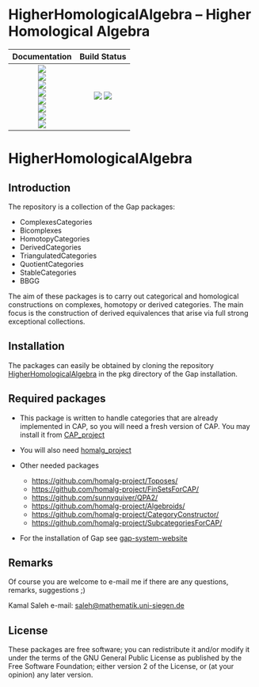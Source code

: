 <!-- BEGIN HEADER -->
# HigherHomologicalAlgebra – Higher Homological Algebra

| **Documentation**         | **Build Status**                                            |
|:-------------------------:|:-----------------------------------------------------------:|
| [![][docs-BBGG-img]][docs-BBGG-url]<br> [![][docs-Bicomplexes-img]][docs-Bicomplexes-url]<br> [![][docs-ComplexesCategories-img]][docs-ComplexesCategories-url]<br> [![][docs-DerivedCategories-img]][docs-DerivedCategories-url]<br> [![][docs-HomotopyCategories-img]][docs-HomotopyCategories-url]<br> [![][docs-QuotientCategories-img]][docs-QuotientCategories-url]<br> [![][docs-StableCategories-img]][docs-StableCategories-url]<br> [![][docs-TriangulatedCategories-img]][docs-TriangulatedCategories-url] | [![][tests-img]][tests-url] [![][codecov-img]][codecov-url] |
<!-- END HEADER -->
HigherHomologicalAlgebra
=========================


Introduction
------------
The repository is a collection of the Gap packages:

- ComplexesCategories
- Bicomplexes
- HomotopyCategories
- DerivedCategories
- TriangulatedCategories
- QuotientCategories
- StableCategories
- BBGG

The aim of these packages is to carry out categorical and homological constructions on complexes, homotopy or derived categories. The main focus is the construction of derived equivalences that arise via full strong exceptional collections. 

Installation
-----------
The packages can easily be obtained by cloning the repository
[HigherHomologicalAlgebra](https://github.com/homalg-project/HigherHomologicalAlgebra)
in the pkg directory of the Gap installation.

Required packages
-----------------

* This package is written to handle categories that are already implemented in CAP, so you will need a fresh version of CAP. You may install it from [CAP_project](https://github.com/homalg-project/CAP_project)

* You will also need [homalg_project](https://github.com/homalg-project/homalg_project.git)

* Other needed packages
  - https://github.com/homalg-project/Toposes/
  - https://github.com/homalg-project/FinSetsForCAP/
  - https://github.com/sunnyquiver/QPA2/
  - https://github.com/homalg-project/Algebroids/
  - https://github.com/homalg-project/CategoryConstructor/
  - https://github.com/homalg-project/SubcategoriesForCAP/
 
* For the installation of Gap see [gap-system-website](https://www.gap-system.org)

Remarks
-------
Of course you are welcome to e-mail me if there are any questions, remarks, suggestions ;)

 Kamal Saleh e-mail: saleh@mathematik.uni-siegen.de

License
-------
These packages are free software; you can redistribute it and/or modify it under the terms of the GNU General Public License as
published by the Free Software Foundation; either version 2 of the License, or (at your opinion) any later version.

<!-- BEGIN FOOTER -->
[docs-BBGG-img]: https://img.shields.io/badge/BBGG-HTML-blue.svg
[docs-BBGG-url]: https://homalg-project.github.io/HigherHomologicalAlgebra/BBGG/doc/chap0_mj.html

[docs-Bicomplexes-img]: https://img.shields.io/badge/Bicomplexes-HTML-blue.svg
[docs-Bicomplexes-url]: https://homalg-project.github.io/HigherHomologicalAlgebra/Bicomplexes/doc/chap0_mj.html

[docs-ComplexesCategories-img]: https://img.shields.io/badge/ComplexesCategories-HTML-blue.svg
[docs-ComplexesCategories-url]: https://homalg-project.github.io/HigherHomologicalAlgebra/ComplexesCategories/doc/chap0_mj.html

[docs-DerivedCategories-img]: https://img.shields.io/badge/DerivedCategories-HTML-blue.svg
[docs-DerivedCategories-url]: https://homalg-project.github.io/HigherHomologicalAlgebra/DerivedCategories/doc/chap0_mj.html

[docs-HomotopyCategories-img]: https://img.shields.io/badge/HomotopyCategories-HTML-blue.svg
[docs-HomotopyCategories-url]: https://homalg-project.github.io/HigherHomologicalAlgebra/HomotopyCategories/doc/chap0_mj.html

[docs-QuotientCategories-img]: https://img.shields.io/badge/QuotientCategories-HTML-blue.svg
[docs-QuotientCategories-url]: https://homalg-project.github.io/HigherHomologicalAlgebra/QuotientCategories/doc/chap0_mj.html

[docs-StableCategories-img]: https://img.shields.io/badge/StableCategories-HTML-blue.svg
[docs-StableCategories-url]: https://homalg-project.github.io/HigherHomologicalAlgebra/StableCategories/doc/chap0_mj.html

[docs-TriangulatedCategories-img]: https://img.shields.io/badge/TriangulatedCategories-HTML-blue.svg
[docs-TriangulatedCategories-url]: https://homalg-project.github.io/HigherHomologicalAlgebra/TriangulatedCategories/doc/chap0_mj.html

[tests-img]: https://github.com/homalg-project/HigherHomologicalAlgebra/workflows/Tests/badge.svg
[tests-url]: https://github.com/homalg-project/HigherHomologicalAlgebra/actions?query=workflow%3ATests

[codecov-img]: https://codecov.io/gh/homalg-project/HigherHomologicalAlgebra/branch/master/graph/badge.svg
[codecov-url]: https://codecov.io/gh/homalg-project/HigherHomologicalAlgebra
<!-- END FOOTER -->

